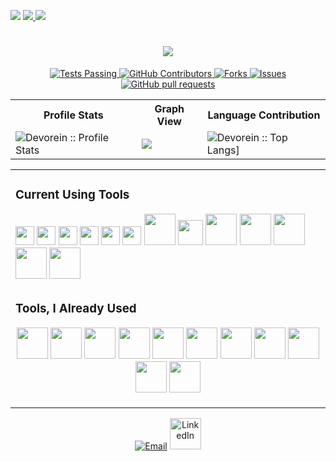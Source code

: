 ![](https://visitor-badge.glitch.me/badge?page_id=aftabrakinsad.aftabrakinsad)
<a href="https://visitcount.itsvg.in">
  <img src="https://visitcount.itsvg.in/api?id=aftabrakinsad&label=Profile%20Views&color=1&icon=5&pretty=false" />
</a>
![](https://hits.seeyoufarm.com/api/count/incr/badge.svg?url=https%3A%2F%2Fgithub.com%2F{aftabrakinsad}1212%2Fhit-counter)

<h1 align="center">
  <a href="https://git.io/typing-svg">
    <img src="https://readme-typing-svg.herokuapp.com/?lines=Hi+😁;I+am+RAKIN+SAD+AFTAB;&center=true&size=30">
  </a>
</h1>

<p align="center">
    <a href="https://github.com/aftabrakinsad/aftabrakinsad/actions">
      <img alt="Tests Passing" src="https://img.shields.io/static/v1?label=Test&message=Passing&color=limegreen&logo=github" />
    </a>
    <a href="https://github.com/aftabrakinsad/aftabrakinsad/graphs/contributors">
      <img alt="GitHub Contributors" src="https://img.shields.io/github/contributors/aftabrakinsad/aftabrakinsad?label=Contributors&color=limegreen&logo=github" />
    </a>
    <a href="https://github.com/aftabrakinsad/aftabrakinsad/network/members">
      <img alt="Forks" src="https://img.shields.io/github/forks/aftabrakinsad/aftabrakinsad?label=Forks&color=limegreen&logo=github" />
    </a>
    <a href="https://github.com/aftabrakinsad/aftabrakinsad/issues">
      <img alt="Issues" src="https://img.shields.io/github/issues/aftabrakinsad/aftabrakinsad?label=Issues&color=0088ff&logo=github" />
    </a>
    <a href="https://github.com/aftabrakinsad/aftabrakinsad/pulls">
      <img alt="GitHub pull requests" src="https://img.shields.io/github/issues-pr/aftabrakinsad/aftabrakinsad?label=Pull Requests&color=0088ff&logo=github" />
    </a>
</p>

<p align="center">
<table>
  <tr>
    <th>Profile Stats</th>
    <th>Graph View</th>
    <th>Language Contribution</th>
  </tr>
  <tr>
    <td><img alt="Devorein :: Profile Stats" src="https://github-readme-stats.vercel.app/api?username=aftabrakinsad&show_icons=true&theme=tokyonight" alt="aftabrakinsad"/></td>
    <td><img alf="Devorein :: Graph View" src="https://github-profile-summary-cards.vercel.app/api/cards/profile-details?username=aftabrakinsad&theme=tokyonight"</td>
    <td><img alt="Devorein :: Top Langs]" src="https://github-readme-stats.vercel.app/api/top-langs/?username=aftabrakinsad&langs_count=10&theme=tokyonight&layout=compact&hide=html"></td>
  </tr>
</table>
</p>

<p align="center">
<table align="center">
  <tr>
    <td>
      <h3>Current Using Tools</h3>
          <img src="https://cdn.jsdelivr.net/gh/devicons/devicon/icons/git/git-original.svg" width="30px" hight="30px"/>
          <img src="https://cdn.jsdelivr.net/gh/devicons/devicon/icons/github/github-original.svg" width="30px" hight="30px"/>
          <img src="https://cdn.jsdelivr.net/gh/devicons/devicon/icons/gitlab/gitlab-original.svg" width="30px" hight="30px" color="white"/>
          <img src="https://cdn.jsdelivr.net/gh/devicons/devicon/icons/bitbucket/bitbucket-original.svg" width="30px" hight="30px"/>
          <img src="https://cdn.jsdelivr.net/gh/devicons/devicon/icons/vscode/vscode-original.svg" width="30px" hight="30px"/>
          <img src="https://cdn.jsdelivr.net/gh/devicons/devicon/icons/visualstudio/visualstudio-plain.svg" width="30px" hight="30px"/>
          <img src="https://devicon-website.vercel.app/api/dot-net/original.svg" width="50px" hight="50px"/>
          <img src="https://cdn.jsdelivr.net/gh/devicons/devicon/icons/arduino/arduino-original.svg" width="40px" hight="40px"/>
          <img src="https://devicon-website.vercel.app/api/docker/original.svg" width="50px" hight="50px"/>
          <img src="https://cdn.jsdelivr.net/gh/devicons/devicon/icons/mysql/mysql-original.svg" width="50px" hight="50px"/>
          <img src="https://cdn.jsdelivr.net/gh/devicons/devicon/icons/markdown/markdown-original.svg" width="50px" hight="50px"/>
          <img src="https://cdn.jsdelivr.net/gh/devicons/devicon/icons/heroku/heroku-original.svg" width="50px" hight="50px"/>
          <img src="https://cdn.jsdelivr.net/gh/devicons/devicon/icons/npm/npm-original-wordmark.svg" width="50px" hight="50px"/>
    </td>
  </tr>

  <tr>
    <td>
    <h3>Tools, I Already Used</h3>
    <p align="center">
      <img src="https://devicon-website.vercel.app/api/oracle/original.svg" width="50px" hight="50px"/>
      <img src="https://devicon-website.vercel.app/api/opengl/original.svg" width="50px" hight="50px"/>
      <img src="https://cdn.jsdelivr.net/gh/devicons/devicon/icons/atom/atom-original.svg" width="50px" hight="50px"/>
      <img src="https://cdn.jsdelivr.net/gh/devicons/devicon/icons/azure/azure-original.svg" width="50px" hight="50px"/>
      <img src="https://cdn.jsdelivr.net/gh/devicons/devicon/icons/jetbrains/jetbrains-original.svg" width="50px" hight="50px"/>
      <img src="https://cdn.jsdelivr.net/gh/devicons/devicon/icons/jupyter/jupyter-original-wordmark.svg" width="50px" hight="50px"/>
      <img src="https://cdn.jsdelivr.net/gh/devicons/devicon/icons/matlab/matlab-original.svg" width="50px" hight="50px"/>
      <img src="https://cdn.jsdelivr.net/gh/devicons/devicon/icons/putty/putty-original.svg" width="50px" hight="50px"/>
      <img src="https://cdn.jsdelivr.net/gh/devicons/devicon/icons/sass/sass-original.svg" width="50px" hight="50px"/>
      <img src="https://cdn.jsdelivr.net/gh/devicons/devicon/icons/xcode/xcode-original.svg" width="50px" hight="50px"/>
      <img src="https://cdn.jsdelivr.net/gh/devicons/devicon/icons/anaconda/anaconda-original.svg" width="50px" hight="50px"/>
    </p>
    </td>
  </tr>
</table>
</p>

<p align="center">
  <a href="mailto:rakinsadaftab@gmail.com"><img alt="Email" src="https://img.shields.io/badge/Gmail-rakinsadaftab@gmail.com-red?  style=flat&logo=gmail&color=blue&theme=blue"></a>
  <a href="https://www.linkedin.com/in/aftabrakinsad/"><img alt="LinkedIn" src="https://cdn.jsdelivr.net/gh/devicons/devicon/icons/linkedin/linkedin-original.svg" width="50px" hight="50px"></a>
</p>
